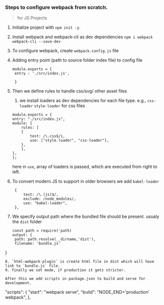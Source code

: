 ### Steps to configure webpack from scratch.

> for JS Projects

1. Initialize project with `npm init -y`.
2. Install webpack and webpack-cli as dev dependencies 
   `npm i webpack webpack-cli --save-dev`
3. To configure webpack, create `webpack.config.js` file
4. Adding entry point (path to source folder index file) to config file
   ```
   module.exports = {
    entry : './src/index.js',
    
    }
    ``` 
5. Then we define rules to handle css/svg/ other asset files
   1. we install loaders as dev dependencies for each file type.  e.g., `css-loader` `style-loader` for css files
    ```
    module.exports = {
    entry: "./src/index.js",
    module: {
        rules: [
        {
            test: /\.css$/i,
            use: ["style.loader", "css-loader"],
        },
        ],
    },
    };
    ``` 
    here in `use`, array of loaders is passed, which are executed from  right to left.

6. To convert modern JS to support in older browsers we add `babel-loader`
   ```
    {
        test: /\.(js)$/,
        exclude: /node_modules/,
        use: "babel-loader",
    },
    ```
7. We specify output path where the bundled file should be present. usualy the `dist` folder
   ```
   const path = require('path)
   output: {
    path: path.resolve(__dirname,'dist'),
    filename: 'bundle.js'
  }
  ```
8. `html-webpack-plugin` is create html file in dist which will have link to `bundle.js` file.
9. finally we set mode, if production it gets stricter.

After this we add scripts in package.json to build and serve for development.
```
"scripts": {
    "start": "webpack serve",
    "build": "NODE_END='production' webpack",
  },
```


